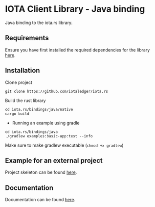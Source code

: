 # IOTA Client Library - Java binding

Java binding to the iota.rs library.

## Requirements

Ensure you have first installed the required dependencies for the library [here](https://github.com/iotaledger/iota.rs/blob/dev/README.md).

## Installation

Clone project
```
git clone https://github.com/iotaledger/iota.rs
```

Build the rust library
```
cd iota.rs/bindings/java/native
cargo build
```

- Running an example using gradle
```
cd iota.rs/bindings/java
./gradlew examples:basic-app:test --info
```

Make sure to make gradlew executable (`chmod +x gradlew`)

## Example for an external project
Project skeleton can be found [here](https://github.com/kwek20/iota-rs-java).

## Documentation

Documentation can be found [here](https://client-lib.docs.iota.org/overview/index.html).
